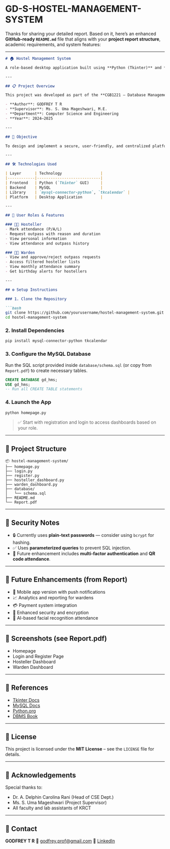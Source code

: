 # GD-S-HOSTEL-MANAGEMENT-SYSTEM
Thanks for sharing your detailed report. Based on it, here’s an enhanced **GitHub-ready `README.md`** file that aligns with your **project report structure**, academic requirements, and system features:

---

````markdown
# 🏠 Hostel Management System

A role-based desktop application built using **Python (Tkinter)** and **MySQL**, designed to streamline student hostel operations like **attendance tracking**, **outpass requests**, and **user management** for both students and wardens.

---

## 📋 Project Overview

This project was developed as part of the **CGB1221 – Database Management Systems** course at **K. Ramakrishnan College of Technology (Autonomous), affiliated to Anna University Chennai)**.

- **Author**: GODFREY T R  
- **Supervisor**: Ms. S. Uma Mageshwari, M.E.  
- **Department**: Computer Science and Engineering  
- **Year**: 2024–2025

---

## 🎯 Objective

To design and implement a secure, user-friendly, and centralized platform for digitizing hostel management processes, reducing manual errors, and improving administrative efficiency.

---

## 🛠️ Technologies Used

| Layer      | Technology                 |
|------------|----------------------------|
| Frontend   | Python (`Tkinter` GUI)     |
| Backend    | MySQL                      |
| Library    | `mysql-connector-python`, `tkcalendar` |
| Platform   | Desktop Application        |

---

## 👥 User Roles & Features

### 👨‍🎓 Hosteller
- Mark attendance (P/A/L)
- Request outpass with reason and duration
- View personal information
- View attendance and outpass history

### 🧑‍💼 Warden
- View and approve/reject outpass requests
- Access filtered hosteller lists
- View monthly attendance summary
- Get birthday alerts for hostellers

---

## ⚙️ Setup Instructions

### 1. Clone the Repository

```bash
git clone https://github.com/yourusername/hostel-management-system.git
cd hostel-management-system
````

### 2. Install Dependencies

```bash
pip install mysql-connector-python tkcalendar
```

### 3. Configure the MySQL Database

Run the SQL script provided inside `database/schema.sql` (or copy from `Report.pdf`) to create necessary tables.

```sql
CREATE DATABASE gd_hms;
USE gd_hms;
-- Run all CREATE TABLE statements
```

### 4. Launch the App

```bash
python homepage.py
```

> ✅ Start with registration and login to access dashboards based on your role.

---

## 📁 Project Structure

```
📦 hostel-management-system/
├── homepage.py
├── login.py
├── register.py
├── hosteller_dashboard.py
├── warden_dashboard.py
├── database/
│   └── schema.sql
├── README.md
└── Report.pdf
```

---

## 🔐 Security Notes

* 🔒 Currently uses **plain-text passwords** — consider using `bcrypt` for hashing.
* ✅ Uses **parameterized queries** to prevent SQL injection.
* 🧠 Future enhancement includes **multi-factor authentication** and **QR code attendance**.

---

## 🚀 Future Enhancements (from Report)

* 📱 Mobile app version with push notifications
* 📈 Analytics and reporting for wardens
* 💳 Payment system integration
* 🔐 Enhanced security and encryption
* 🧠 AI-based facial recognition attendance

---

## 📸 Screenshots (see Report.pdf)

* Homepage
* Login and Register Page
* Hosteller Dashboard
* Warden Dashboard

---

## 📄 References

* [Tkinter Docs](https://tkdocs.com/)
* [MySQL Docs](https://www.mysql.com/)
* [Python.org](https://docs.python.org/3/)
* [DBMS Book](https://www.db-book.com/)

---

## 📜 License

This project is licensed under the **MIT License** – see the `LICENSE` file for details.

---

## 🙌 Acknowledgements

Special thanks to:

* Dr. A. Delphin Carolina Rani (Head of CSE Dept.)
* Ms. S. Uma Mageshwari (Project Supervisor)
* All faculty and lab assistants of KRCT

---

## 📧 Contact

**GODFREY T R**
📧 [godfrey.prof@gmail.com](mailto:godfrey.prof@gmail.com) 
🔗 [LinkedIn]([https://linkedin.com/in/your-profile](https://www.linkedin.com/in/godfrey-1823lw?lipi=urn%3Ali%3Apage%3Ad_flagship3_profile_view_base_contact_details%3BdSnPHWPcTwaBJKerbKIpHw%3D%3D))
